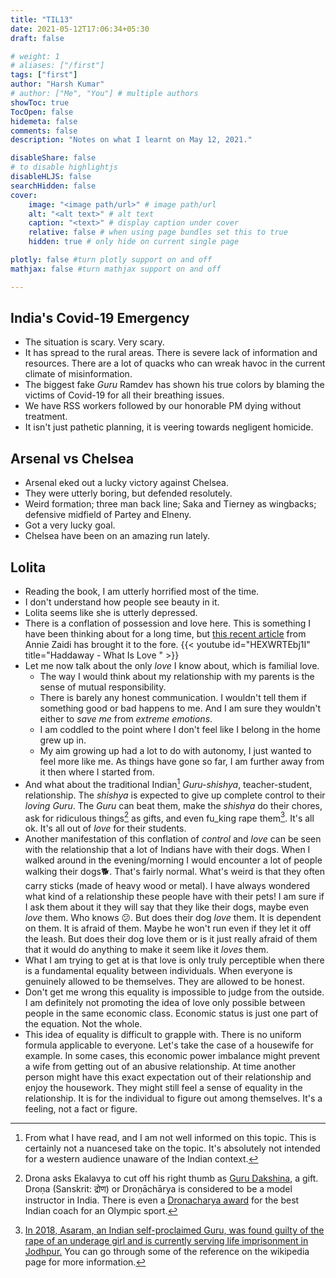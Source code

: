 ```yaml
---
title: "TIL13"
date: 2021-05-12T17:06:34+05:30
draft: false

# weight: 1
# aliases: ["/first"]
tags: ["first"]
author: "Harsh Kumar"
# author: ["Me", "You"] # multiple authors
showToc: true
TocOpen: false
hidemeta: false
comments: false
description: "Notes on what I learnt on May 12, 2021."

disableShare: false
# to disable highlightjs
disableHLJS: false
searchHidden: false
cover:
    image: "<image path/url>" # image path/url
    alt: "<alt text>" # alt text
    caption: "<text>" # display caption under cover
    relative: false # when using page bundles set this to true
    hidden: true # only hide on current single page

plotly: false #turn plotly support on and off
mathjax: false #turn mathjax support on and off

---
```


## India's Covid-19 Emergency

- The situation is scary. Very scary.
- It has spread to the rural areas. There is severe lack of information and resources. There are a lot of quacks who can wreak havoc in the current climate of misinformation.
- The biggest fake *Guru* Ramdev has shown his true colors by blaming the victims of Covid-19 for all their breathing issues.
- We have RSS workers followed by our honorable PM dying without treatment.
- It isn't just pathetic planning, it is veering towards negligent homicide.

## Arsenal vs Chelsea 

- Arsenal eked out a lucky victory against Chelsea.
- They were utterly boring, but defended resolutely.
- Weird formation; three man back line; Saka and Tierney as wingbacks; defensive midfield of Partey and Elneny.
- Got a very lucky goal.
- Chelsea have been on an amazing run lately.

## Lolita

- Reading the book, I am utterly horrified most of the time.
- I don't understand how people see beauty in it.
- Lolita seems like she is utterly depressed.
- There is a conflation of possession and love here. This is something I have been thinking about for a long time, but [this recent article](https://knownturf.blogspot.com/2021/02/notes-on-loveless-land.html?utm_source=pocket-app&utm_medium=share&m=1) from Annie Zaidi has brought it to the fore.
  {{< youtube id="HEXWRTEbj1I" title="Haddaway - What Is Love " >}}
- Let me now talk about the only *love* I know about, which is familial love.
  - The way I would think about my relationship with my parents is the sense of mutual responsibility.
  - There is barely any honest communication. I wouldn't tell them if something good or bad happens to me. And I am sure they wouldn't either to *save me* from *extreme emotions*.
  - I am coddled to the point where I don't feel like I belong in the home grew up in.
  - My aim growing up had a lot to do with autonomy, I just wanted to feel more like me. As things have gone so far, I am further away from it then where I started from.
- And what about the traditional Indian[^1] *Guru-shishya*, teacher-student, relationship. The *shishya* is expected to give up complete control to their *loving* *Guru*. The *Guru* can beat them, make the *shishya* do their chores, ask for ridiculous things[^2] as gifts, and even fu_king rape them[^3]. It's all ok. It's all out of *love* for their students.
- Another manifestation of this conflation of *control* and *love* can be seen with the relationship that a lot of Indians have with their dogs. When I walked around in the evening/morning I would encounter a lot of people walking their dogs🐕. That's fairly normal. What's weird is that they often carry sticks (made of heavy wood or metal). I have always wondered what kind of a relationship these people have with their pets! I am sure if I ask them about it they will say that they like their dogs, maybe even *love* them. Who knows 😕. But does their dog *love* them. It is dependent on them. It is afraid of them. Maybe he won't run even if they let it off the leash. But does their dog love them or is it just really afraid of them that it would do anything to make it seem like it *loves* them.
- What I am trying to get at is that love is only truly perceptible when there is a fundamental equality between individuals. When everyone is genuinely allowed to be themselves. They are allowed to be honest.
- Don't get me wrong this equality is impossible to judge from the outside. I am definitely not promoting the idea of love only possible between people in the same economic class. Economic status is just one part of the equation. Not the whole.
- This idea of equality is difficult to grapple with. There is no uniform formula applicable to everyone. Let's take the case of a housewife for example. In some cases, this economic power imbalance might prevent a wife from getting out of an abusive relationship. At time another person might have this exact expectation out of their relationship and enjoy the housework. They might still feel a sense of equality in the relationship. It is for the individual to figure out among themselves. It's a feeling, not a fact or figure.

[^1]: From what I have read, and I am not well informed on this topic. This is certainly not a nuancesed take on the topic. It's absolutely not intended for a western audience unaware of the Indian context.
[^2]: Drona asks Ekalavya to cut off his right thumb as [Guru Dakshina](https://en.wikipedia.org/wiki/Ekalavya#Guru_Dakshina), a gift. Droṇa (Sanskrit: द्रोण) or Droṇāchārya is considered to be a model instructor in India. There is even a [Dronacharya award](https://en.wikipedia.org/wiki/Dronacharya_Award) for the best Indian coach for an Olympic sport.
[^3]: [In 2018, Asaram, an Indian self-proclaimed Guru, was found guilty of the rape of an underage girl and is currently serving life imprisonment in Jodhpur.](https://en.wikipedia.org/wiki/Asaram#Jodhpur_rape_convictions_and_imprisonment) You can go through some of the reference on the wikipedia page for more information.